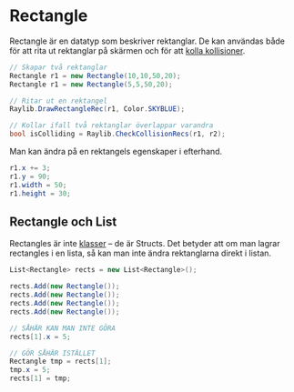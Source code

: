# Rectangle

Rectangle är en datatyp som beskriver rektanglar. De kan användas både för att rita ut rektanglar på skärmen och för att [kolla kollisioner](kollisioner.md).

```csharp
// Skapar två rektanglar
Rectangle r1 = new Rectangle(10,10,50,20);
Rectangle r1 = new Rectangle(5,5,50,20);

// Ritar ut en rektangel
Raylib.DrawRectangleRec(r1, Color.SKYBLUE);

// Kollar ifall två rektanglar överlappar varandra
bool isColliding = Raylib.CheckCollisionRecs(r1, r2);
```

Man kan ändra på en rektangels egenskaper i efterhand.

```csharp
r1.x += 3;
r1.y = 90;
r1.width = 50;
r1.height = 30;
```

## Rectangle och List

Rectangles är inte [klasser](../../klasser-och-instanser.md) – de är Structs. Det betyder att om man lagrar rectangles i en lista, så kan man inte ändra rektanglarna direkt i listan.

```csharp
List<Rectangle> rects = new List<Rectangle>();

rects.Add(new Rectangle());
rects.Add(new Rectangle());
rects.Add(new Rectangle());
rects.Add(new Rectangle());

// SÅHÄR KAN MAN INTE GÖRA
rects[1].x = 5;

// GÖR SÅHÄR ISTÄLLET
Rectangle tmp = rects[1];
tmp.x = 5;
rects[1] = tmp;
```



